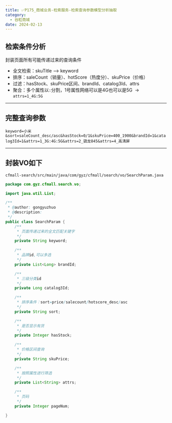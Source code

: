 ```yaml
---
title: ✅P175_商城业务-检索服务-检索查询参数模型分析抽取
category:
  - 谷粒商城
date: 2024-02-13
---
```


<!-- more -->

## 检索条件分析

封装页面所有可能传递过来的查询条件

- 全文检索：skuTitle —> keyword
- 排序：saleCount（销量）、hotScore（热度分）、skuPrice（价格）
- 过滤：hasStock、skuPrice区间、brandId、catalog3Id、attrs
- 聚合：多个属性以`:`分割，1号属性网络可以是4G也可以是5G  -> `attrs=1_4G:5G`

---

## 完整查询参数

`keyword=小米&sort=saleCount_desc/asc&hasStock=0/1&skuPrice=400_1900&brandId=1&catalog3Id=1&attrs=1_3G:4G:5G&attrs=2_骁龙845&attrs=4_高清屏`

---

## 封装VO如下

`cfmall-search/src/main/java/com/gyz/cfmall/search/vo/SearchParam.java`

```java
package com.gyz.cfmall.search.vo;

import java.util.List;

/**
 * @author: gongyuzhuo
 * @description:
 */
public class SearchParam {
    /**
     * 页面传递过来的全文匹配关键字
     */
    private String keyword;

    /**
     * 品牌id,可以多选
     */
    private List<Long> brandId;

    /**
     * 三级分类id
     */
    private Long catalog3Id;

    /**
     * 排序条件：sort=price/salecount/hotscore_desc/asc
     */
    private String sort;

    /**
     * 是否显示有货
     */
    private Integer hasStock;

    /**
     * 价格区间查询
     */
    private String skuPrice;

    /**
     * 按照属性进行筛选
     */
    private List<String> attrs;

    /**
     * 页码
     */
    private Integer pageNum;

}
```
